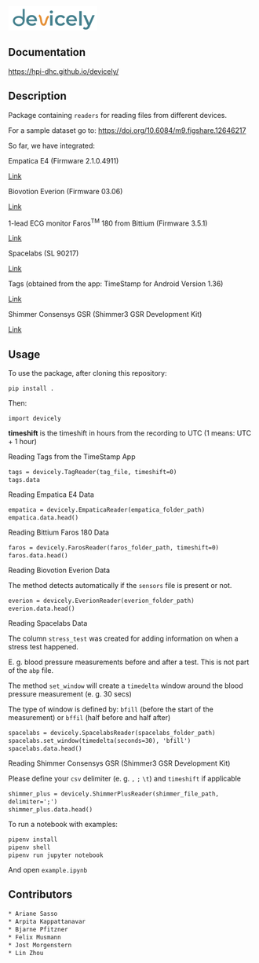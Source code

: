 ![Devicely Logo](/imgs/logo/devicely-logo.png)

## Documentation

https://hpi-dhc.github.io/devicely/

## Description

Package containing `readers` for reading files from different devices.

For a sample dataset go to: https://doi.org/10.6084/m9.figshare.12646217

So far, we have integrated:

Empatica E4 (Firmware 2.1.0.4911)

[Link](https://e4.empatica.com/e4-wristband)

Biovotion Everion (Firmware 03.06)

[Link](https://www.biovotion.com/everion/)

1-lead ECG monitor Faros<sup>TM</sup> 180 from Bittium (Firmware 3.5.1)

[Link](https://shop.bittium.com/product/36/bittium-faros-180-solution-pack)

Spacelabs (SL 90217)

[Link](https://www.spacelabshealthcare.com/products/diagnostic-cardiology/abp-monitoring/90217a/)

Tags (obtained from the app: TimeStamp for Android Version 1.36)

[Link](https://play.google.com/store/apps/details?id=gj.timestamp&hl=en)

Shimmer Consensys GSR (Shimmer3 GSR Development Kit)

[Link](https://www.shimmersensing.com/products/gsr-optical-pulse-development-kit#specifications-tab)

## Usage

To use the package, after cloning this repository:

```
pip install .
```

Then:
```
import devicely
```

**timeshift** is the timeshift in hours from the recording to UTC (1 means: UTC + 1 hour)

Reading Tags from the TimeStamp App
```
tags = devicely.TagReader(tag_file, timeshift=0)
tags.data
```

Reading Empatica E4 Data
```
empatica = devicely.EmpaticaReader(empatica_folder_path)
empatica.data.head()
```

Reading Bittium Faros 180 Data
```
faros = devicely.FarosReader(faros_folder_path, timeshift=0)
faros.data.head()
```

Reading Biovotion Everion Data

The method detects automatically if the `sensors` file is present or not.
```
everion = devicely.EverionReader(everion_folder_path)
everion.data.head()
```


Reading Spacelabs Data

The column `stress_test` was created for adding information on when a stress test happened.

E. g. blood pressure measurements before and after a test.
This is not part of the `abp` file.

The method `set_window` will create a `timedelta` window around the blood pressure measurement (e. g. 30 secs)

The type of window is defined by: `bfill` (before the start of the measurement) or `bffil` (half before and half after)
```
spacelabs = devicely.SpacelabsReader(spacelabs_folder_path)
spacelabs.set_window(timedelta(seconds=30), 'bfill')
spacelabs.data.head()
```


Reading Shimmer Consensys GSR (Shimmer3 GSR Development Kit)

Please define your `csv` delimiter (e. g. `,` `;` `\t`) and `timeshift` if applicable
```
shimmer_plus = devicely.ShimmerPlusReader(shimmer_file_path, delimiter=';')
shimmer_plus.data.head()
```


To run a notebook with examples:
```
pipenv install
pipenv shell
pipenv run jupyter notebook
```

And open `example.ipynb`


## Contributors

```
* Ariane Sasso
* Arpita Kappattanavar
* Bjarne Pfitzner
* Felix Musmann
* Jost Morgenstern
* Lin Zhou
```
